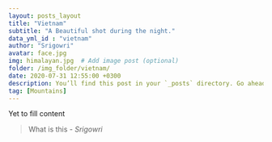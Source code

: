 ```yaml
---
layout: posts_layout
title: "Vietnam"
subtitle: "A Beautiful shot during the night."
data_yml_id : "vietnam"
author: "Srigowri"
avatar: face.jpg
img: himalayan.jpg  # Add image post (optional)
folder: /img_folder/vietnam/
date: 2020-07-31 12:55:00 +0300
description: You’ll find this post in your `_posts` directory. Go ahead and edit it and re-build the site to see your changes. # Add post description (optional)
tag: [Mountains]
---
```

Yet to fill content


> What is this <cite>- Srigowri</cite>

